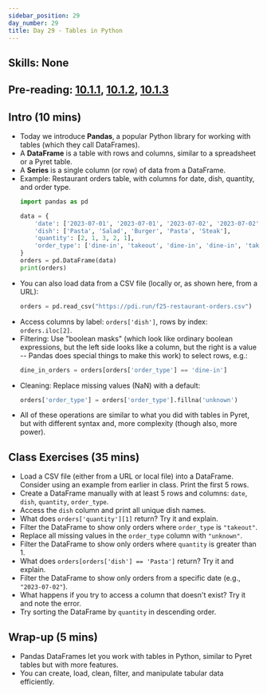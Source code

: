 ```yaml
---
sidebar_position: 29
day_number: 29
title: Day 29 - Tables in Python
---
```


## Skills: None

## Pre-reading: [10.1.1]({{DCIC_DOMAIN}}/python-tables-Pandas.html#(part._.Pandas_.Table_.Basics)), [10.1.2]({{DCIC_DOMAIN}}/python-tables-Pandas.html#%28part._.Filtering_.Rows%29), [10.1.3]({{DCIC_DOMAIN}}/python-tables-Pandas.html#(part._.Cleaning_and_.Normalizing_.Data))

## Intro (10 mins)
- Today we introduce **Pandas**, a popular Python library for working with tables (which they call DataFrames).
- A **DataFrame** is a table with rows and columns, similar to a spreadsheet or a Pyret table.
- A **Series** is a single column (or row) of data from a DataFrame.
- Example: Restaurant orders table, with columns for date, dish, quantity, and order type.
  ```python
  import pandas as pd

  data = {
      'date': ['2023-07-01', '2023-07-01', '2023-07-02', '2023-07-02', '2023-07-03'],
      'dish': ['Pasta', 'Salad', 'Burger', 'Pasta', 'Steak'],
      'quantity': [2, 1, 3, 2, 1],
      'order_type': ['dine-in', 'takeout', 'dine-in', 'dine-in', 'takeout']
  }
  orders = pd.DataFrame(data)
  print(orders)
  ```
- You can also load data from a CSV file (locally or, as shown here, from a URL):
  ```python
  orders = pd.read_csv("https://pdi.run/f25-restaurant-orders.csv")
  ```
- Access columns by label: `orders['dish']`, rows by index: `orders.iloc[2]`.
- Filtering: Use "boolean masks" (which look like ordinary boolean expressions, but the left side looks like a column, but the right is a value -- Pandas does special things to make this work) to select rows, e.g.:
  ```python
  dine_in_orders = orders[orders['order_type'] == 'dine-in']
  ```
- Cleaning: Replace missing values (NaN) with a default:
  ```python
  orders['order_type'] = orders['order_type'].fillna('unknown')
  ```
- All of these operations are similar to what you did with tables in Pyret, but with different syntax and, more complexity (though also, more power).

## Class Exercises (35 mins)
- Load a CSV file (either from a URL or local file) into a DataFrame. Consider using an example from earlier in class. Print the first 5 rows.
- Create a DataFrame manually with at least 5 rows and columns: `date`, `dish`, `quantity`, `order_type`.
- Access the `dish` column and print all unique dish names.
- What does `orders['quantity'][1]` return? Try it and explain.
- Filter the DataFrame to show only orders where `order_type` is `"takeout"`.
- Replace all missing values in the `order_type` column with `"unknown"`.
- Filter the DataFrame to show only orders where `quantity` is greater than 1.
- What does `orders[orders['dish'] == 'Pasta']` return? Try it and explain.
- Filter the DataFrame to show only orders from a specific date (e.g., `"2023-07-02"`).
- What happens if you try to access a column that doesn't exist? Try it and note the error.
- Try sorting the DataFrame by `quantity` in descending order.

## Wrap-up (5 mins)
- Pandas DataFrames let you work with tables in Python, similar to Pyret tables but with more features.
- You can create, load, clean, filter, and manipulate tabular data efficiently.
